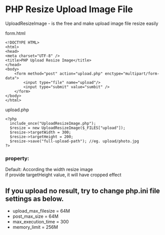 # PHP Resize Upload Image File

UploadResizeImage - is the free and make upload image file resize easily

form.html
```
<!DOCTYPE HTML>
<html>
<head>
<meta charset="UTF-8" />
<title>PHP Upload Resize Image</title>
</head>
<body>
	<form method="post" action="upload.php" enctype="multipart/form-data">
		<input type="file" name="upload"/>
		<input type="submit" value="sumbit" />
	</form>
</body>
</html>
```

upload.php
```
<?php
  include_once("UploadResizeImage.php");
  $resize = new UploadResizeImage($_FILES["upload"]);
  $resize->targetWidth = 300;
  $resize->targetHeight = 200;
  $resize->save("full-upload-path"); //eg. upload/photo.jpg
?>
```

### property:<br>
Default: According the width resize image<br>
if provide targetHeight value, it will have cropped effect

## If you upload no result, try to change php.ini file settings as below.

- upload_max_filesize = 64M
- post_max_size = 64M
- max_execution_time = 300
- memory_limit = 256M
